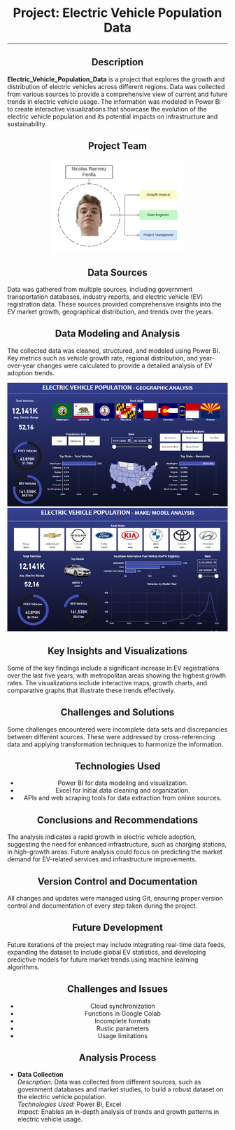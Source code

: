 <h1 align="center">Project: Electric Vehicle Population Data</h1>

---

<h2 align="center">Description</h2>

<p><strong>Electric_Vehicle_Population_Data</strong> is a project that explores the growth and distribution of electric vehicles across different regions. Data was collected from various sources to provide a comprehensive view of current and future trends in electric vehicle usage. The information was modeled in Power BI to create interactive visualizations that showcase the evolution of the electric vehicle population and its potential impacts on infrastructure and sustainability.</p>

<h2 align="center">Project Team</h2>

<div align="center">
    <img src="https://github.com/nicolasramirezperilla/FinDataSync/blob/master/Team%20Work.png" alt="FinDataSync TeamWork" width="300"/>
</div>

<h2 align="center">Data Sources</h2>

<p>Data was gathered from multiple sources, including government transportation databases, industry reports, and electric vehicle (EV) registration data. These sources provided comprehensive insights into the EV market growth, geographical distribution, and trends over the years.</p>

<h2 align="center">Data Modeling and Analysis</h2>

<p>The collected data was cleaned, structured, and modeled using Power BI. Key metrics such as vehicle growth rate, regional distribution, and year-over-year changes were calculated to provide a detailed analysis of EV adoption trends.</p>

<div align="center">
    <img src="https://github.com/nicolasramirezperilla/Electric_Vehicle_Population_Data/blob/master/Multimedia/Cars%201.png" alt="Cars Multimedia" width="600"/>
</div>
<div align="center">
    <img src="https://github.com/nicolasramirezperilla/Electric_Vehicle_Population_Data/blob/master/Multimedia/Cars%202.png" alt="Cars Multimedia 2" width="600"/>
</div>

<h2 align="center">Key Insights and Visualizations</h2>

<p>Some of the key findings include a significant increase in EV registrations over the last five years, with metropolitan areas showing the highest growth rates. The visualizations include interactive maps, growth charts, and comparative graphs that illustrate these trends effectively.</p>

<h2 align="center">Challenges and Solutions</h2>

<p>Some challenges encountered were incomplete data sets and discrepancies between different sources. These were addressed by cross-referencing data and applying transformation techniques to harmonize the information.</p>

<h2 align="center">Technologies Used</h2>

<ul align="center">
    <li>Power BI for data modeling and visualization.</li>
    <li>Excel for initial data cleaning and organization.</li>
    <li>APIs and web scraping tools for data extraction from online sources.</li>
</ul>

<h2 align="center">Conclusions and Recommendations</h2>

<p>The analysis indicates a rapid growth in electric vehicle adoption, suggesting the need for enhanced infrastructure, such as charging stations, in high-growth areas. Future analysis could focus on predicting the market demand for EV-related services and infrastructure improvements.</p>

<h2 align="center">Version Control and Documentation</h2>

<p>All changes and updates were managed using Git, ensuring proper version control and documentation of every step taken during the project.</p>

<h2 align="center">Future Development</h2>

<p>Future iterations of the project may include integrating real-time data feeds, expanding the dataset to include global EV statistics, and developing predictive models for future market trends using machine learning algorithms.</p>

<h2 align="center">Challenges and Issues</h2>

<ul align="center">
    <li>Cloud synchronization</li>
    <li>Functions in Google Colab</li>
    <li>Incomplete formats</li>
    <li>Rustic parameters</li>
    <li>Usage limitations</li>
</ul>

<h2 align="center">Analysis Process</h2>

<ul>
    <li><strong>Data Collection</strong><br>
    <em>Description:</em> Data was collected from different sources, such as government databases and market studies, to build a robust dataset on the electric vehicle population.<br>
    <em>Technologies Used:</em> Power BI, Excel<br>
    <em>Impact:</em> Enables an in-depth analysis of trends and growth patterns in electric vehicle usage.</li>
</ul>
